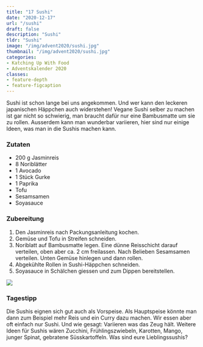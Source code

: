 ```yaml
---
title: "17 Sushi"
date: "2020-12-17"
url: "/sushi"
draft: false
description: "Sushi"
tldr: "Sushi"
image: "/img/advent2020/sushi.jpg"
thumbnail: "/img/advent2020/sushi.jpg"
categories:
- Katching Up With Food
- Adventskalender 2020
classes: 
- feature-depth
- feature-figcaption
---
```

Sushi ist schon lange bei uns angekommen. Und wer kann den leckeren japanischen Häppchen auch widerstehen! Vegane Sushi selber zu machen ist gar nicht so schwierig, man braucht dafür nur eine Bambusmatte um sie zu rollen. Ausserdem kann man wunderbar variieren, hier sind nur einige Ideen, was man in die Sushis machen kann.

<!--more-->

### Zutaten

- 200 g Jasminreis
- 8 Noriblätter
- 1 Avocado
- 1 Stück Gurke
- 1 Paprika
- Tofu
- Sesamsamen
- Soyasauce

### Zubereitung

1. Den Jasminreis nach Packungsanleitung kochen.
2. Gemüse und Tofu in Streifen schneiden.
3. Noriblatt auf Bambusmatte legen. Eine dünne Reisschicht darauf verteilen, oben aber ca. 2 cm freilassen. Nach Belieben Sesamsamen verteilen. Unten Gemüse hinlegen und dann rollen.
4. Abgekühlte Rollen in Sushi-Häppchen schneiden.
5. Soyasauce in Schälchen giessen und zum Dippen bereitstellen.

![](/img/advent2020/sushi.jpg)

### Tagestipp
Die Sushis eignen sich gut auch als Vorspeise. Als Hauptspeise könnte man dann zum Beispiel mehr Reis und ein Curry dazu machen. Wir essen aber oft einfach nur Sushi. Und wie gesagt: Variieren was das Zeug hält. Weitere Ideen für Sushis wären Zucchini, Frühlingszwiebeln, Karotten, Mango, junger Spinat, gebratene Süsskartoffeln. Was sind eure Lieblingssushis?